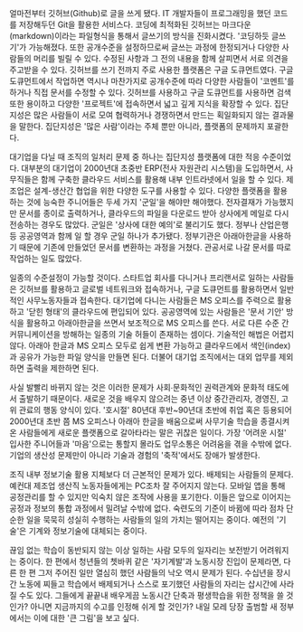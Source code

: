 얼마전부터 깃허브(Github)로 글을 쓰게 됐다. IT 개발자들이 프로그래밍을 했던 코드를 저장해두던 Git을 활용한 서비스다. 코딩에 최적화된 깃허브는 마크다운(markdown)이라는 파일형식을 통해서 글쓰기의 방식을 진화시켰다. '코딩하듯 글쓰기'가 가능해졌다. 또한 공개수준을 설정하므로써 글쓰는 과정에 한정되거나 다양한 사람들의 머리를 빌릴 수 있다. 수정된 사항과 그 전의 내용을 함께 살피면서 서로 의견을 주고받을 수 있다. 깃허브를 쓰기 전까지 주로 사용한 플랫폼은 구글 도큐먼트였다. 구글 도큐먼트에서 작업하면 역시나 마찬가지로 공개수준에 따라 다양한 사람들이 '코멘트'를 하거나 직접 문서를 수정할 수 있다. 깃허브를 사용하고 구글 도큐먼트를 사용하면 검색 또한 용이하고 다양한 '프로젝트'에 접속하면서 넓고 깊게 지식을 확장할 수 있다. 집단지성은 많은 사람들이 서로 모여 협력하거나 경쟁하면서 만드는 획일화되지 않는 결과물을 말한다. 집단지성은 '많은 사람'이라는 주체 뿐만 아니라, 플랫폼의 문제까지 포괄한다. 

대기업을 다닐 때 조직의 일처리 문제 중 하나는 집단지성 플랫폼에 대한 적응 수준이었다. 대부분의 대기업이 2000년대 초중반 ERP(전사 자원관리 시스템)을 도입하면서, 사무직들은 함께 구축한 클라우드 서비스를 활용해 내부 인트라넷에서 일을 할 수 있다. 제조업은 설계-생산간 협업을 위한 다양한 도구를 사용할 수 있다. 다양한 플랫폼을 활용하는 것에 능숙한 주니어들은 두세 가지 '군일'을 해야만 해야했다. 전자결재가 가능했지만 문서를 종이로 출력하거나, 클라우드의 파일을 다운로드 받아 상사에게 메일로 다시 전송하는 경우도 많았다. 군일은 '상사에 대한 예의'로 불리기도 했다. 정부나 산업은행 등 공공영역과 함께 일 할 경우 군일 하나가 추가됐다. 정부기관은 아래아한글을 사용하기 때문에 기존에 만들었던 문서를 변환하는 과정을 거쳤다. 관공서로 나갈 문서를 따로 작업하는 일도 많았다. 

일종의 수준설정이 가능할 것이다. 스타트업 회사를 다니거나 프리랜서로 일하는 사람들은 깃허브를 활용하고 글로벌 네트워크와 접속하거나, 구글 도큐먼트를 활용하면서 일반적인 사무노동자들과 접속한다. 대기업에 다니는 사람들은 MS 오피스를 주력으로 활용하고 '닫힌 형태'의 클라우드에 편입되어 있다. 공공영역에 있는 사람들은 '문서 기안' 방식을 활용하고 아래아한글을 쓰면서 보조적으로 MS 오피스를 쓴다. 서로 다른 수준 간 커뮤니케이션을 방해하는 일종의 기술 허들이 존재하는 셈이다. 기술적인 해법은 어렵지 않다. 아래아 한글과 MS 오피스 모두로 쉽게 변환 가능하고 클라우드에서 색인(index)과 공유가 가능한 파일 양식을 만들면 된다. 더불어 대기업 조직에서는 대외 업무를 제외하면 출력을 제한하면 된다. 

사실 발빨리 바뀌지 않는 것은 이러한 문제가 사회∙문화적인 권력관계와 문화적 태도에서 출발하기 때문이다. 새로운 것을 배우지 않으려는 중년 이상 중간관리자, 경영진, 고위 관료의 행동 양식이 있다. '호시절' 80년대 후반~90년대 초반에 취업 혹은 등용되어 2000년대 초반 쯤 MS 오피스나 아래아 한글을 배움으로써 사무기술 학습을 종결시켜온 사람들에게 새로운 플랫폼으로 갈아타라는 말은 귀찮은 일이다. 가장 '어려운 시절' 입사한 주니어들과 '마음'으로는 통할지 몰라도 업무소통은 어려움을 겪을 수밖에 없다. 기업의 생산성 문제만이 아니라 기술과 경험의 '축적'에서도 장애가 발생한다.

조직 내부 정보기술 활용 지체보다 더 근본적인 문제가 있다. 배제되는 사람들의 문제다. 예컨대 제조업 생산직 노동자들에게는 PC조차 잘 주어지지 않는다. 모바일 앱을 통해 공정관리를 할 수 있지만 익숙치 않은 조작에 사용을 포기한다. 이들은 앞으로 이어지는 공정과 정보의 통합 과정에서 밀려날 수밖에 없다. 숙련도의 기준이 바뀜에 따라 점차 단순한 일을 묵묵히 성실히 수행하는 사람들의 일의 가치는 떨어지는 중이다. 예전의 '기술'은 기계와 정보기술에 대체되는 중이다.

끊임 없는 학습이 동반되지 않는 이상 일하는 사람 모두의 일자리는 보전받기 어려워지는 중이다. 한 편에서 청년들의 쳇바퀴 같은 '자기계발'과 노동시장 진입이 문제라면, 다른 한 편 그저 주어진 일만 열심히 했던 사람들의 낙오 역시 문제가 된다. 수십년을 장시간 노동에 찌들고 학습에서 배제되거나 스스로 포기했던 사람들의 자리는 삽시간에 사라질 수도 있다. 그들에게 끝끝내 배우게끔 노동시간 단축과 평생학습을 위한 정책을 쓸 것인가? 아니면 지금까지의 수고를 인정해 쉬게 할 것인가? 내일 모레 당장 출범할 새 정부에서는 이에 대한 '큰 그림'을 보고 싶다.